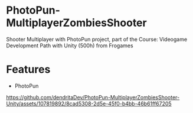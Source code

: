 # PhotoPun-MultiplayerZombiesShooter
Shooter Multiplayer with PhotoPun project, part of the Course: Videogame Development Path with Unity (500h) from Frogames

# Features
 - PhotoPun



https://github.com/dendritaDev/PhotoPun-MultiplayerZombiesShooter-Unity/assets/107819892/8cad5308-2d5e-45f0-b4bb-46b61ff67205

